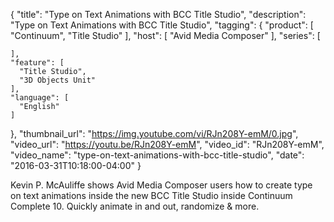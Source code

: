 {
  "title": "Type on Text Animations with BCC Title Studio",
  "description": "Type on Text Animations with BCC Title Studio",
  "tagging": {
    "product": [
      "Continuum",
      "Title Studio"
    ],
    "host": [
      "Avid Media Composer"
    ],
    "series": [

    ],
    "feature": [
      "Title Studio",
      "3D Objects Unit"
    ],
    "language": [
      "English"
    ]
  },
  "thumbnail_url": "https://img.youtube.com/vi/RJn208Y-emM/0.jpg",
  "video_url": "https://youtu.be/RJn208Y-emM",
  "video_id": "RJn208Y-emM",
  "video_name": "type-on-text-animations-with-bcc-title-studio",
  "date": "2016-03-31T10:18:00-04:00"
}

Kevin P. McAuliffe shows Avid Media Composer users how to create type on text
animations inside the new BCC Title Studio inside Continuum Complete 10.
Quickly animate in and out, randomize &amp; more.
